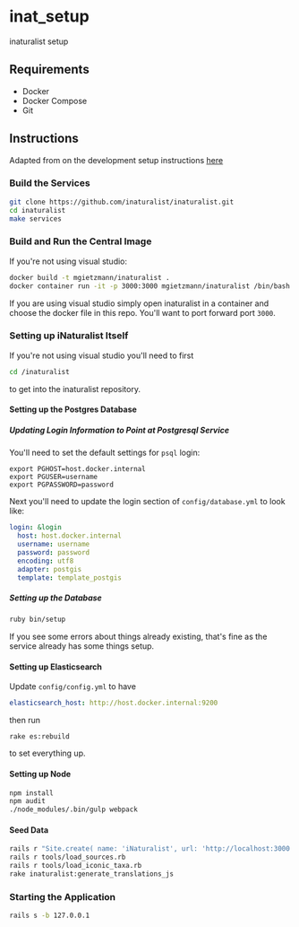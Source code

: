 # inat_setup
inaturalist setup

## Requirements
* Docker
* Docker Compose
* Git

## Instructions
Adapted from on the development setup instructions [here](https://github.com/inaturalist/inaturalist/wiki/Development-Setup-Guide)

### Build the Services
```bash
git clone https://github.com/inaturalist/inaturalist.git
cd inaturalist
make services
```

### Build and Run the Central Image
If you're not using visual studio:
```bash
docker build -t mgietzmann/inaturalist .
docker container run -it -p 3000:3000 mgietzmann/inaturalist /bin/bash
```

If you are using visual studio simply open inaturalist in a container and choose the docker file in this repo. You'll want to port forward port `3000`.

### Setting up iNaturalist Itself
If you're not using visual studio you'll need to first
```bash
cd /inaturalist
```
to get into the inaturalist repository.

#### Setting up the Postgres Database

##### Updating Login Information to Point at Postgresql Service
You'll need to set the default settings for `psql` login:
```
export PGHOST=host.docker.internal
export PGUSER=username
export PGPASSWORD=password
```
Next you'll need to update the login section of `config/database.yml` to look like:
```yml
login: &login
  host: host.docker.internal
  username: username
  password: password
  encoding: utf8
  adapter: postgis
  template: template_postgis
```

##### Setting up the Database
```bash
ruby bin/setup
```
If you see some errors about things already existing, that's fine as the service already has some things setup.

#### Setting up Elasticsearch
Update `config/config.yml` to have
```yml
elasticsearch_host: http://host.docker.internal:9200
```
then run
```
rake es:rebuild
```
to set everything up.

#### Setting up Node
```bash
npm install
npm audit
./node_modules/.bin/gulp webpack
```

#### Seed Data
```bash
rails r "Site.create( name: 'iNaturalist', url: 'http://localhost:3000' )"
rails r tools/load_sources.rb
rails r tools/load_iconic_taxa.rb
rake inaturalist:generate_translations_js
```

### Starting the Application
```bash
rails s -b 127.0.0.1
```
